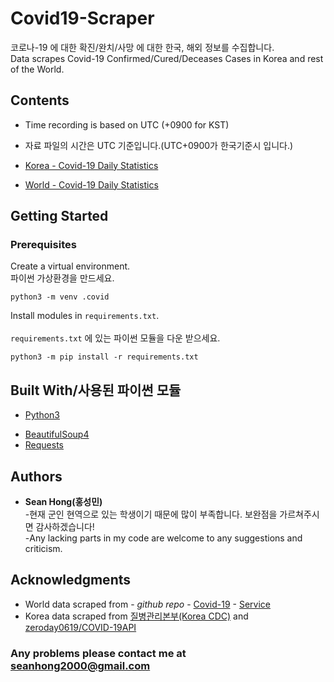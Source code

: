 # Covid19-Scraper
코로나-19 에 대한 확진/완치/사망 에 대한 한국, 해외 정보를 수집합니다. <br />
Data scrapes Covid-19 Confirmed/Cured/Deceases Cases in Korea and rest of the World.<br />

## Contents 

* Time recording is based on UTC (+0900 for KST) 
* 자료 파일의 시간은 UTC 기준입니다.(UTC+0900가 한국기준시 입니다.)

* [Korea - Covid-19 Daily Statistics](https://github.com/KKodiac/Covid19-Scraper/blob/master/Covid-19/Data/)

* [World - Covid-19 Daily Statistics](https://github.com/KKodiac/Covid19-Scraper/blob/master/Covid-19/Data/covid_dat.csv)

## Getting Started
### Prerequisites
Create a virtual environment.<br />
파이썬 가상환경을 만드세요.<br />
```
python3 -m venv .covid
```
Install modules in `requirements.txt`.<br /><br />
`requirements.txt` 에 있는 파이썬 모듈을 다운 받으세요.<br />
```
python3 -m pip install -r requirements.txt
```

## Built With/사용된 파이썬 모듈
* [Python3](https://www.python.org/doc)<br />
- [BeautifulSoup4](https://www.crummy.com/software/BeautifulSoup/bs4/doc/) <br />
- [Requests](https://requests.readthedocs.io/en/master/)<br />

## Authors

* **Sean Hong(홍성민)** <br />
-현재 군인 현역으로 있는 학생이기 때문에 많이 부족합니다. 보완점을 가르쳐주시면 감사하겠습니다!<br />
-Any lacking parts in my code are welcome to any suggestions and criticism.<br />

## Acknowledgments

* World data scraped from - *github repo* - [Covid-19](https://github.com/CSSEGISandData/COVID-19) - [Service](https://services1.arcgis.com/0MSEUqKaxRlEPj5g/arcgis/rest/services/ncov_cases/FeatureServer)
* Korea data scraped from [질병관리본부(Korea CDC)](http://ncov.mohw.go.kr/index_main.jsp) and [zeroday0619/COVID-19API](https://github.com/zeroday0619/COVID-19API/)

### Any problems please contact me at seanhong2000@gmail.com

